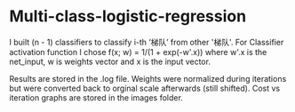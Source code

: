 # Multi-class-logistic-regression

I built (n - 1) classifiers to classify i-th ‘梯队’ from other '梯队'. For Classifier activation function I chose f(x; w) = 1/(1 + exp(-w'.x)) where w'.x 
is the net_input, w is weights vector and x is the input vector. 

Results are stored in the .log file. Weights were normalized during iterations but were converted back to orginal scale afterwards (still shifted). Cost vs
iteration graphs are stored in the images folder. 
